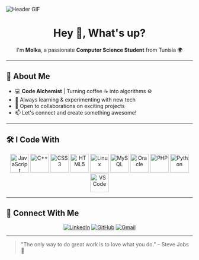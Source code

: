 ![Header GIF](https://media.giphy.com/media/qgQUggAC3Pfv687qPC/giphy.gif)

<h1 align="center">Hey 👋, What's up?</h1>

<p align="center">I'm <strong>Molka</strong>, a passionate <strong>Computer Science Student</strong> from Tunisia 🌍</p>

---

## 🚀 About Me

- 💻 **Code Alchemist** | Turning coffee ☕ into algorithms ⚙️
- 🌟 Always learning & experimenting with new tech
- 🤝 Open to collaborations on exciting projects
- 📫 Let's connect and create something awesome!

---

## 🛠️ I Code With

<p align="center">
  <img src="https://cdn.jsdelivr.net/gh/devicons/devicon/icons/javascript/javascript-original.svg" height="50" alt="JavaScript" />
  <img src="https://cdn.jsdelivr.net/gh/devicons/devicon/icons/cplusplus/cplusplus-original.svg" height="50" alt="C++" />
  <img src="https://cdn.jsdelivr.net/gh/devicons/devicon/icons/css3/css3-original.svg" height="50" alt="CSS3" />
  <img src="https://cdn.jsdelivr.net/gh/devicons/devicon/icons/html5/html5-original.svg" height="50" alt="HTML5" />
  <img src="https://cdn.jsdelivr.net/gh/devicons/devicon/icons/linux/linux-original.svg" height="50" alt="Linux" />
  <img src="https://cdn.jsdelivr.net/gh/devicons/devicon/icons/mysql/mysql-original.svg" height="50" alt="MySQL" />
  <img src="https://cdn.jsdelivr.net/gh/devicons/devicon/icons/oracle/oracle-original.svg" height="50" alt="Oracle" />
  <img src="https://cdn.jsdelivr.net/gh/devicons/devicon/icons/php/php-original.svg" height="50" alt="PHP" />
  <img src="https://cdn.jsdelivr.net/gh/devicons/devicon/icons/python/python-original.svg" height="50" alt="Python" />
  <img src="https://cdn.jsdelivr.net/gh/devicons/devicon/icons/vscode/vscode-original.svg" height="50" alt="VS Code" />
</p>

---

## 🌟 Connect With Me

<p align="center">
  <a href="https://www.linkedin.com/in/yourprofile" target="_blank"><img src="https://img.shields.io/badge/LinkedIn-blue?style=for-the-badge&logo=linkedin" alt="LinkedIn"/></a>
  <a href="https://github.com/yourgithub" target="_blank"><img src="https://img.shields.io/badge/GitHub-black?style=for-the-badge&logo=github" alt="GitHub"/></a>
  <a href="mailto:youremail@gmail.com" target="_blank"><img src="https://img.shields.io/badge/Gmail-red?style=for-the-badge&logo=gmail" alt="Gmail"/></a>
</p>

---

> "The only way to do great work is to love what you do." – Steve Jobs 🚀
